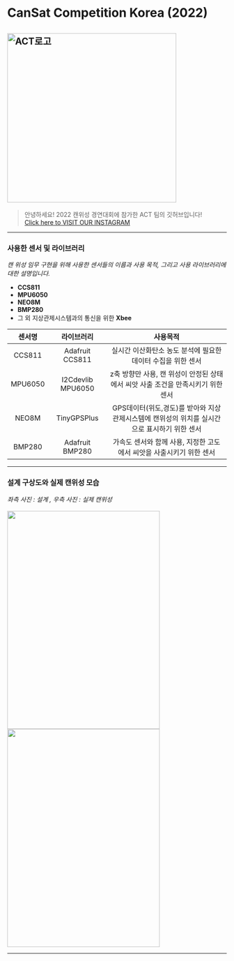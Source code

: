 # CanSat Competition Korea (2022)
## <img width="388" alt="ACT로고" src="https://user-images.githubusercontent.com/62331567/183722588-31290fee-752e-4306-a7c6-c957eacba6d3.png"> 
> 안녕하세요! 2022 캔위성 경연대회에 참가한 ACT 팀의 깃허브입니다!<br> <a href="https://instagram.com/act_cansat?igshid=YmMyMTA2M2Y=">Click here to VISIT OUR INSTAGRAM</a>
***
### 사용한 센서 및 라이브러리
*캔 위성 임무 구현을 위해 사용한 센서들의 이름과 사용 목적, 그리고 사용 라이브러리에 대한 설명입니다.*
+ **CCS811**
+ **MPU6050**
+ **NEO8M**
+ **BMP280**
+ 그 외 지상관제시스템과의 통신을 위한 **Xbee**<br>

|센서명|라이브러리|사용목적|
|:---:|:---:|:---:| 
|CCS811|Adafruit CCS811|실시간 이산화탄소 농도 분석에 필요한 데이터 수집을 위한 센서|
|MPU6050|I2Cdevlib MPU6050|z축 방향만 사용, 캔 위성이 안정된 상태에서 씨앗 사출 조건을 만족시키기 위한 센서|
|NEO8M|TinyGPSPlus|GPS데이터(위도,경도)를 받아와 지상관제시스템에 캔위성의 위치를 실시간으로 표시하기 위한 센서|
|BMP280|Adafruit BMP280|가속도 센서와 함께 사용, 지정한 고도에서 씨앗을 사출시키기 위한 센서|
***
### 설계 구상도와 실제 캔위성 모습
*좌측 사진 : 설계 , 우측 사진 : 실제 캔위성*<br><br>
<img src = "https://user-images.githubusercontent.com/62331567/183831049-e2455e1b-dc8a-4233-96be-8383e80155fe.jpg" width="350" height="500">   <img src = "https://user-images.githubusercontent.com/62331567/183831116-f6372207-cf4d-4de2-af05-9fea780ccd0e.jpg" width="350" height="500">
***



